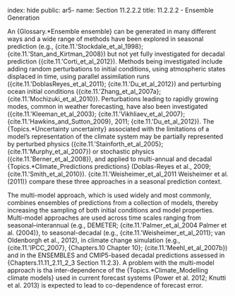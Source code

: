 index: hide
public: ar5-
name: Section 11.2.2.2
title: 11.2.2.2 - Ensemble Generation

An {Glossary.*Ensemble ensemble} can be generated in many different ways and a wide range of methods have been explored in seasonal prediction (e.g., {cite.11.'Stockdale_et_al_1998}; {cite.11.'Stan_and_Kirtman_2008}) but not yet fully investigated for decadal prediction ({cite.11.'Corti_et_al_2012}). Methods being investigated include adding random perturbations to initial conditions, using atmospheric states displaced in time, using parallel assimilation runs ({cite.11.'DoblasReyes_et_al_2011}; {cite.11.'Du_et_al_2012}) and perturbing ocean initial conditions ({cite.11.'Zhang_et_al_2007a}; {cite.11.'Mochizuki_et_al_2010}). Perturbations leading to rapidly growing modes, common in weather forecasting, have also been investigated ({cite.11.'Kleeman_et_al_2003}; {cite.11.'Vikhliaev_et_al_2007}; {cite.11.'Hawkins_and_Sutton_2009}, 2011; {cite.11.'Du_et_al_2012}). The {Topics.*Uncertainty uncertainty} associated with the limitations of a model’s representation of the climate system may be partially represented by perturbed physics ({cite.11.'Stainforth_et_al_2005}; {cite.11.'Murphy_et_al_2007}) or stochastic physics ({cite.11.'Berner_et_al_2008}), and applied to multi-annual and decadal {Topics.*Climate_Predictions predictions} (Doblas-Reyes et al., 2009; {cite.11.'Smith_et_al_2010}). {cite.11.'Weisheimer_et_al_2011 Weisheimer et al. (2011)} compare these three approaches in a seasonal prediction context.

The multi-model approach, which is used widely and most commonly, combines ensembles of predictions from a collection of models, thereby increasing the sampling of both initial conditions and model properties. Multi-model approaches are used across time scales ranging from seasonal–interannual (e.g., DEMETER; {cite.11.'Palmer_et_al_2004 Palmer et al. (2004)}, to seasonal-decadal (e.g., {cite.11.'Weisheimer_et_al_2011}; van Oldenborgh et al., 2012), in climate change simulation (e.g., {cite.11.'IPCC_2007}, {Chapters.10 Chapter 10}; {cite.11.'Meehl_et_al_2007b}) and in the ENSEMBLES and CMIP5-based decadal predictions assessed in {Chapters.11.11_2.11_2_3 Section 11.2.3}. A problem with the multi-model approach is tha inter-dependence of the {Topics.*Climate_Modelling climate models} used in current forecast systems (Power et al. 2012; Knutti et al. 2013) is expected to lead to co-dependence of forecast error.
